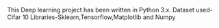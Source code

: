 This Deep learning project has been written in Python 3.x.
Dataset used- Cifar 10
Libraries-Sklearn,Tensorflow,Matplotlib and Numpy
